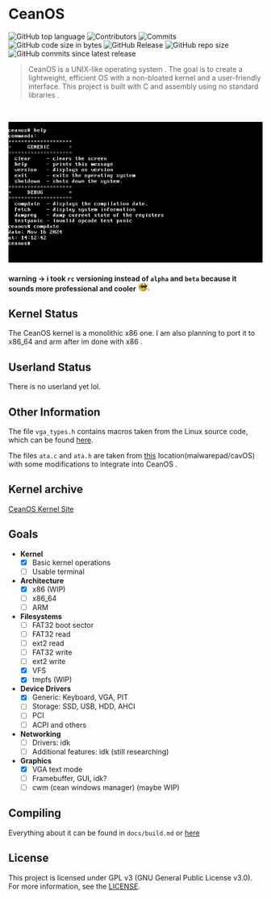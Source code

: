 # CeanOS 
![GitHub top language](https://img.shields.io/github/languages/top/ceanvalds/CeanOS)
![Contributors](https://img.shields.io/github/contributors/ceanvalds/CeanOS)
![Commits](https://img.shields.io/github/commit-activity/m/ceanvalds/CeanOS)
![GitHub code size in bytes](https://img.shields.io/github/languages/code-size/ceanvalds/CeanOS)
![GitHub Release](https://img.shields.io/github/v/release/ceanvalds/CeanOS?include_prereleases)
![GitHub repo size](https://img.shields.io/github/repo-size/ceanvalds/CeanOS)
![GitHub commits since latest release](https://img.shields.io/github/commits-since/ceanvalds/ceanos/latest?include_prereleases)

  > CeanOS is a UNIX-like operating system . The goal is to create a lightweight, efficient OS with a non-bloated kernel and a user-friendly interface. This project is built with C and assembly using no standard libraries . 

<br>

![image](res/screenshot.png)

#### warning -> i took `rc` versioning instead of `alpha` and `beta` because it sounds more professional and cooler <img src="res/cool.png" alt="cool" style="width: 5%;"/>


## Kernel Status
The CeanOS kernel is a monolithic x86 one. I am also planning to port it to x86_64 and arm after im done with x86 .

## Userland Status

There is no userland yet lol.

## Other Information
The file `vga_types.h` contains macros taken from the Linux source code, which can be found [here](https://github.com/torvalds/linux/blob/42f7652d3eb527d03665b09edac47f85fb600924/include/video/vga.h).

The files `ata.c` and `ata.h` are taken from [this](https://github.com/malwarepad/cavOS/blob/2ad71233123bf610188cc6d4d3cda30d8e275909/src/kernel/drivers/) location(malwarepad/cavOS) with some modifications to integrate into CeanOS . 

## Kernel archive

[CeanOS Kernel Site](https://ceanvalds.github.io/ceanos-kernel-site/)

## Goals
- **Kernel**
  - [x] Basic kernel operations
  - [ ] Usable terminal
- **Architecture**
  - [x] x86 (WIP)
  - [ ] x86_64
  - [ ] ARM
- **Filesystems**
  - [ ] FAT32 boot sector
  - [ ] FAT32 read
  - [ ] ext2 read
  - [ ] FAT32 write
  - [ ] ext2 write
  - [x] VFS
  - [x] tmpfs (WIP)
- **Device Drivers**
  - [x] Generic: Keyboard, VGA, PIT
  - [ ] Storage: SSD, USB, HDD, AHCI
  - [ ] PCI
  - [ ] ACPI and others
- **Networking**
  - [ ] Drivers: idk
  - [ ] Additional features: idk (still researching)
- **Graphics**
  - [x] VGA text mode
  - [ ] Framebuffer, GUI, idk?
  - [ ] cwm (cean windows manager) (maybe WIP)

## Compiling
Everything about it can be found in `docs/build.md` or [here](docs/build.md)

## License
This project is licensed under GPL v3 (GNU General Public License v3.0). For more information, see the [LICENSE](LICENSE).
